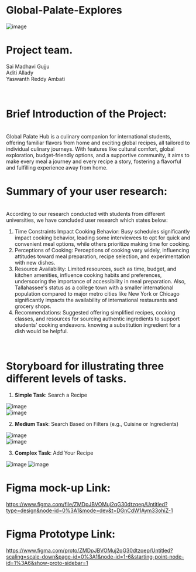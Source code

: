 # Global-Palate-Explores
![image](https://github.com/YaswanthReddy143/Global-Palate-Explores/assets/66059729/868eeea2-527e-4ccd-8217-523b99d66ec2)


# Project team. <br>
Sai Madhavi Gujju <br>
Aditi Allady <br>
Yaswanth Reddy Ambati <br>

<br>

# Brief Introduction of the Project:
<br>
Global Palate Hub is a culinary companion for international students, offering familiar flavors from home and exciting global recipes, all tailored to individual culinary journeys. With features like cultural comfort, global exploration, budget-friendly options, and a supportive community, it aims to make every meal a journey and every recipe a story, fostering a flavorful and fulfilling experience away from home.

<br>

# Summary of your user research:
<br>
According to our research conducted with students from different universities, we have concluded user research which states below: 

1. Time Constraints Impact Cooking Behavior: Busy schedules significantly impact cooking behavior, leading some interviewees to opt for quick and convenient meal options, while others prioritize making time for cooking.<br>
2. Perceptions of Cooking: Perceptions of cooking vary widely, influencing attitudes toward meal preparation, recipe selection, and experimentation with new dishes.<br>
3. Resource Availability: Limited resources, such as time, budget, and kitchen amenities, influence cooking habits and preferences, underscoring the importance of accessibility in meal preparation. Also, Tallahassee's status as a college town with a smaller international population compared to major metro cities like New York or Chicago significantly impacts the availability of international restaurants and grocery shops.<br>
4. Recommendations: Suggested offering simplified recipes, cooking classes, and resources for sourcing authentic ingredients to support students' cooking endeavors. knowing a substitution ingredient for a dish would be helpful.

<br>

# Storyboard for illustrating three different levels of tasks.
1. **Simple Task**: Search a Recipe <br>

 
 ![image](https://github.com/YaswanthReddy143/Global-Palate-Explores/assets/66059729/fd44e569-829d-42ee-a287-4158d0ad9773) <br> 
 ![image](https://github.com/YaswanthReddy143/Global-Palate-Explores/assets/66059729/e973c155-2375-4f7a-a867-e49e2a19f711)



2. **Medium Task**: Search Based on Filters (e.g., Cuisine or Ingredients) <br>
 
![image](https://github.com/YaswanthReddy143/Global-Palate-Explores/assets/66059729/a2647d5c-0a90-4fea-a3f4-ceef9f85eb4c)
<br>
![image](https://github.com/YaswanthReddy143/Global-Palate-Explores/assets/66059729/4269fca9-81e3-40d7-b1f7-4eaf1c220d74)
<br>

 


3. **Complex Task**: Add Your Recipe <br>

![image](https://github.com/YaswanthReddy143/Global-Palate-Explores/assets/66059729/89e644df-d3c3-46af-86b5-6236097f9b71)
![image](https://github.com/YaswanthReddy143/Global-Palate-Explores/assets/66059729/55d9c3ea-d22e-4738-9eb0-66380016ad0d)





# Figma mock-up Link: <br>
https://www.figma.com/file/ZMDpJBVOMuj2qG30dtzqep/Untitled?type=design&node-id=0%3A1&mode=dev&t=DGnCdW1Aym33ohiZ-1
<br>
# Figma Prototype Link: <br>
https://www.figma.com/proto/ZMDpJBVOMuj2qG30dtzqep/Untitled?scaling=scale-down&page-id=0%3A1&node-id=1-6&starting-point-node-id=1%3A6&show-proto-sidebar=1







